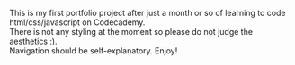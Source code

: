This is my first portfolio project after just a month or so of learning to code html/css/javascript on Codecademy.  
There is not any styling at the moment so please do not judge the aesthetics :).  
Navigation should be self-explanatory.
Enjoy!
